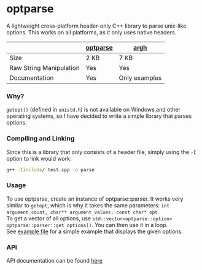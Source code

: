 # optparse
A lightweight cross-platform header-only C++ library to parse unix-like options. This works on all platforms, as it only uses native headers.

| | [optparse](https://github.com/y21/optparse) | [argh](https://github.com/aardvarkk/argh) |
|-|------------|---------------|
| Size | 2 KB | 7 KB |
| Raw String Manipulation | Yes | Yes |
| Documentation | Yes | Only examples |

### Why?
`getopt()` (defined in `unistd.h`) is not available on Windows and other operating systems, so I have decided to write a simple library that parses options.

### Compiling and Linking
Since this is a library that only consists of a header file, simply using the `-I` option to link would work:
```sh
g++ -Iinclude/ test.cpp -o parse
```

### Usage
To use optparse, create an instance of optparse::parser. It works very similar to `getopt`, which is why it takes the same parameters: `int argument_count, char** argument_values, const char* opt`. <br/>
To get a vector of all options, use `std::vector<optparse::option> optparse::parser::get_options()`. You can then use it in a loop. <br/>
See [example file](https://github.com/y21/optparse/blob/master/test.cpp) for a simple example that displays the given options.

### API
API documentation can be found [here](https://y21.github.io/optparse)
